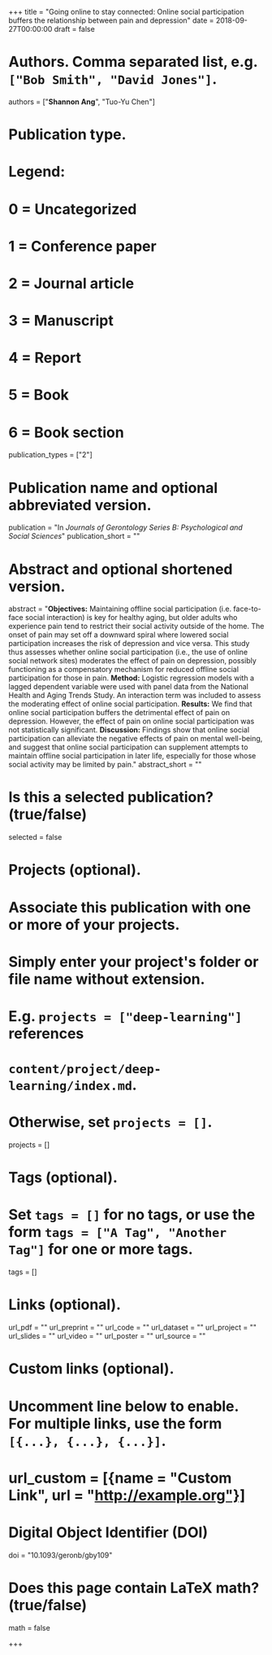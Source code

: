 +++
title = "Going online to stay connected: Online social participation buffers the relationship between pain and depression"
date = 2018-09-27T00:00:00
draft = false

# Authors. Comma separated list, e.g. `["Bob Smith", "David Jones"]`.
authors = ["**Shannon Ang**", "Tuo-Yu Chen"]

# Publication type.
# Legend:
# 0 = Uncategorized
# 1 = Conference paper
# 2 = Journal article
# 3 = Manuscript
# 4 = Report
# 5 = Book
# 6 = Book section
publication_types = ["2"]

# Publication name and optional abbreviated version.
publication = "In *Journals of Gerontology Series B: Psychological and Social Sciences*"
publication_short = ""

# Abstract and optional shortened version.
abstract = "**Objectives:** Maintaining offline social participation (i.e. face-to-face social interaction) is key for healthy aging, but older adults who experience pain tend to restrict their social activity outside of the home. The onset of pain may set off a downward spiral where lowered social participation increases the risk of depression and vice versa. This study thus assesses whether online social participation (i.e., the use of online social network sites) moderates the effect of pain on depression, possibly functioning as a compensatory mechanism for reduced offline social participation for those in pain. **Method:** Logistic regression models with a lagged dependent variable were used with panel data from the National Health and Aging Trends Study. An interaction term was included to assess the moderating effect of online social participation. **Results:** We find that online social participation buffers the detrimental effect of pain on depression. However, the effect of pain on online social participation was not statistically significant. **Discussion:** Findings show that online social participation can alleviate the negative effects of pain on mental well-being, and suggest that online social participation can supplement attempts to maintain offline social participation in later life, especially for those whose social activity may be limited by pain."
abstract_short = ""

# Is this a selected publication? (true/false)
selected = false

# Projects (optional).
#   Associate this publication with one or more of your projects.
#   Simply enter your project's folder or file name without extension.
#   E.g. `projects = ["deep-learning"]` references 
#   `content/project/deep-learning/index.md`.
#   Otherwise, set `projects = []`.
projects = []

# Tags (optional).
#   Set `tags = []` for no tags, or use the form `tags = ["A Tag", "Another Tag"]` for one or more tags.
tags = []

# Links (optional).
url_pdf = ""
url_preprint = ""
url_code = ""
url_dataset = ""
url_project = ""
url_slides = ""
url_video = ""
url_poster = ""
url_source = ""

# Custom links (optional).
#   Uncomment line below to enable. For multiple links, use the form `[{...}, {...}, {...}]`.
# url_custom = [{name = "Custom Link", url = "http://example.org"}]

# Digital Object Identifier (DOI)
doi = "10.1093/geronb/gby109"

# Does this page contain LaTeX math? (true/false)
math = false

+++
